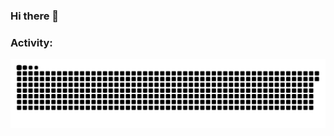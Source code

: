 ### Hi there 👋

<!--
**julianichagas/julianichagas** is a ✨ _special_ ✨ repository because its `README.md` (this file) appears on your GitHub profile.

Here are some ideas to get you started:

- 🔭 I’m currently working on ...
- 🌱 I’m currently learning ...
- 👯 I’m looking to collaborate on ...
- 🤔 I’m looking for help with ...
- 💬 Ask me about ...
- 📫 How to reach me: ...
- 😄 Pronouns: ...
- ⚡ Fun fact: ...
-->

### Activity: 
<picture>
  <source media="(prefers-color-scheme: dark)" srcset="https://raw.githubusercontent.com/julianichagas/julianichagas/output/github-contribution-grid-snake-dark.svg">
  <source media="(prefers-color-scheme: light)" srcset="https://raw.githubusercontent.com/julianichagas/julianichagas/output/github-contribution-grid-snake.svg">
  <img alt="github contribution grid snake animation" src="https://raw.githubusercontent.com/julianichagas/julianichagas/output/github-contribution-grid-snake.svg">
</picture>
